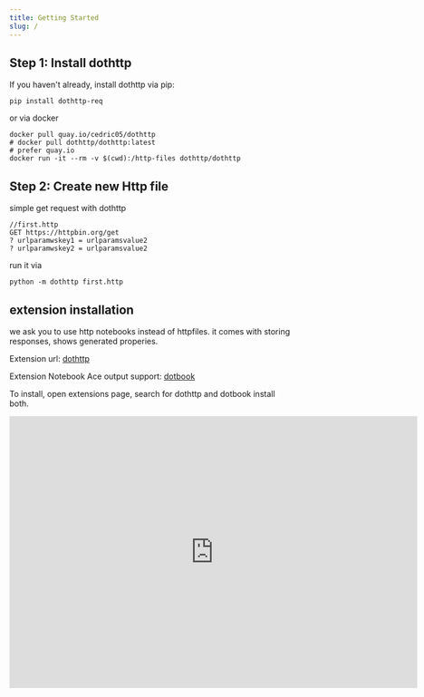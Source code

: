 ```yaml
---
title: Getting Started
slug: /
---
```


## Step 1: Install dothttp

If you haven't already, install dothttp via pip:

```shell
pip install dothttp-req
```

or via docker

```shell
docker pull quay.io/cedric05/dothttp
# docker pull dothttp/dothttp:latest
# prefer quay.io
docker run -it --rm -v $(cwd):/http-files dothttp/dothttp
```

## Step 2: Create new Http file

simple get request with dothttp

```http
//first.http
GET https://httpbin.org/get
? urlparamwskey1 = urlparamsvalue2
? urlparamwskey2 = urlparamsvalue2
```

run it via

`python -m dothttp first.http`


## extension installation

we ask you to use http notebooks instead of httpfiles. it comes with storing responses, shows generated properies. 

Extension url: [dothttp](https://marketplace.visualstudio.com/items?itemName=ShivaPrasanth.dothttp-code) 

Extension Notebook Ace output support: [dotbook](https://marketplace.visualstudio.com/items?itemName=ShivaPrasanth.dotbook)

To install, open extensions page, search for dothttp and dotbook install both.

<iframe width="720" height="480" src="https://www.youtube.com/embed/I1PtzV5Oa5c" title="YouTube video player" frameborder="0" allow="accelerometer; autoplay; clipboard-write; encrypted-media; gyroscope; picture-in-picture" allowfullscreen></iframe>